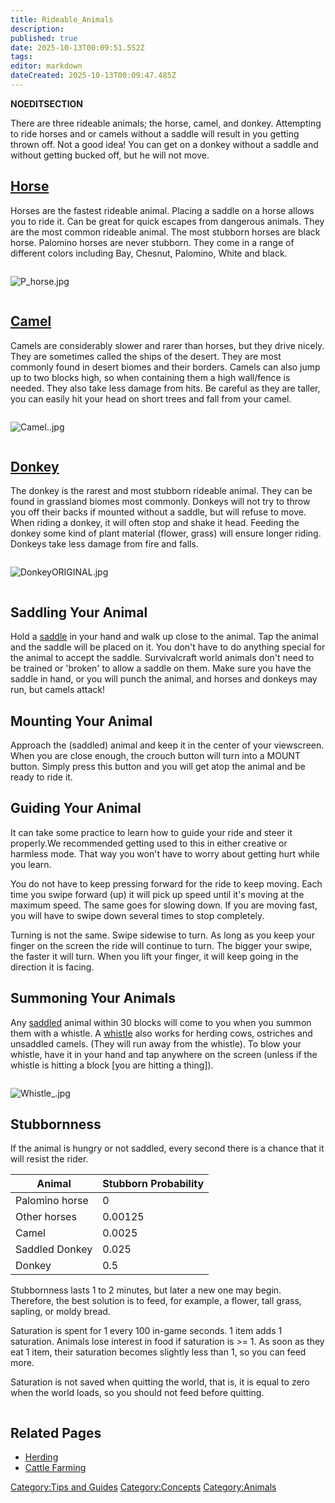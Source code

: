 ```yaml
---
title: Rideable_Animals
description: 
published: true
date: 2025-10-13T00:09:51.552Z
tags: 
editor: markdown
dateCreated: 2025-10-13T00:09:47.485Z
---
```


__NOEDITSECTION__

There are three rideable animals; the horse, camel, and donkey.
Attempting to ride horses and or camels without a saddle will result in
you getting thrown off. Not a good idea\! You can get on a donkey
without a saddle and without getting bucked off, but he will not move.

## [Horse](Bestiary/Horse.md "wikilink")

Horses are the fastest rideable animal. Placing a saddle on a horse
allows you to ride it. Can be great for quick escapes from dangerous
animals. They are the most common rideable animal. The most stubborn
horses are black horse. Palomino horses are never stubborn. They come in
a range of different colors including Bay, Chesnut, Palomino, White and
black.

<div style="overflow: hidden">

![P_horse.jpg](P_horse.jpg "P_horse.jpg")

</div>

## [Camel](Camel "wikilink")

Camels are considerably slower and rarer than horses, but they drive
nicely. They are sometimes called the ships of the desert. They are most
commonly found in desert biomes and their borders. Camels can also jump
up to two blocks high, so when containing them a high wall/fence is
needed. They also take less damage from hits. Be careful as they are
taller, you can easily hit your head on short trees and fall from your
camel.

<div style="overflow: hidden">

![Camel..jpg](Camel..jpg "Camel..jpg")

</div>

## [Donkey](Donkey "wikilink")

The donkey is the rarest and most stubborn rideable animal. They can be
found in grassland biomes most commonly. Donkeys will not try to throw
you off their backs if mounted without a saddle, but will refuse to
move. When riding a donkey, it will often stop and shake it head.
Feeding the donkey some kind of plant material (flower, grass) will
ensure longer riding. Donkeys take less damage from fire and falls.

<div style="overflow: hidden">

![DonkeyORIGINAL.jpg](DonkeyORIGINAL.jpg "DonkeyORIGINAL.jpg")

</div>

## Saddling Your Animal

Hold a [saddle](saddle "wikilink") in your hand and walk up close to the
animal. Tap the animal and the saddle will be placed on it. You don't
have to do anything special for the animal to accept the saddle.
Survivalcraft world animals don't need to be trained or 'broken' to
allow a saddle on them. Make sure you have the saddle in hand, or you
will punch the animal, and horses and donkeys may run, but camels
attack\!

## Mounting Your Animal

Approach the (saddled) animal and keep it in the center of your
viewscreen. When you are close enough, the crouch button will turn into
a MOUNT button. Simply press this button and you will get atop the
animal and be ready to ride it.

## Guiding Your Animal

It can take some practice to learn how to guide your ride and steer it
properly.We recommended getting used to this in either creative or
harmless mode. That way you won't have to worry about getting hurt while
you learn.

You do not have to keep pressing forward for the ride to keep moving.
Each time you swipe forward (up) it will pick up speed until it's moving
at the maximum speed. The same goes for slowing down. If you are moving
fast, you will have to swipe down several times to stop completely.

Turning is not the same. Swipe sidewise to turn. As long as you keep
your finger on the screen the ride will continue to turn. The bigger
your swipe, the faster it will turn. When you lift your finger, it will
keep going in the direction it is facing.

## Summoning Your Animals

Any [saddled](Saddle "wikilink") animal within 30 blocks will come to
you when you summon them with a whistle. A [whistle](whistle "wikilink")
also works for herding cows, ostriches and unsaddled camels. (They will
run away from the whistle). To blow your whistle, have it in your hand
and tap anywhere on the screen (unless if the whistle is hitting a block
\[you are hitting a thing\]).

<div style="overflow: hidden">

![Whistle_.jpg](Whistle_.jpg "Whistle_.jpg")

## Stubbornness

If the animal is hungry or not saddled, every second there is a chance
that it will resist the rider.

| Animal         | Stubborn Probability |
| -------------- | -------------------- |
| Palomino horse | 0                    |
| Other horses   | 0.00125              |
| Camel          | 0.0025               |
| Saddled Donkey | 0.025                |
| Donkey         | 0.5                  |

Stubbornness lasts 1 to 2 minutes, but later a new one may begin.
Therefore, the best solution is to feed, for example, a flower, tall
grass, sapling, or moldy bread.

Saturation is spent for 1 every 100 in-game seconds. 1 item adds 1
saturation. Animals lose interest in food if saturation is \>= 1. As
soon as they eat 1 item, their saturation becomes slightly less than 1,
so you can feed more.

Saturation is not saved when quitting the world, that is, it is equal to
zero when the world loads, so you should not feed before quitting.

</div>

## Related Pages

  - [Herding](Herding "wikilink")
  - [Cattle Farming](Cattle_Farming "wikilink")

[Category:Tips and Guides](Category:Tips_and_Guides "wikilink")
[Category:Concepts](Category:Concepts "wikilink")
[Category:Animals](Category:Animals "wikilink")